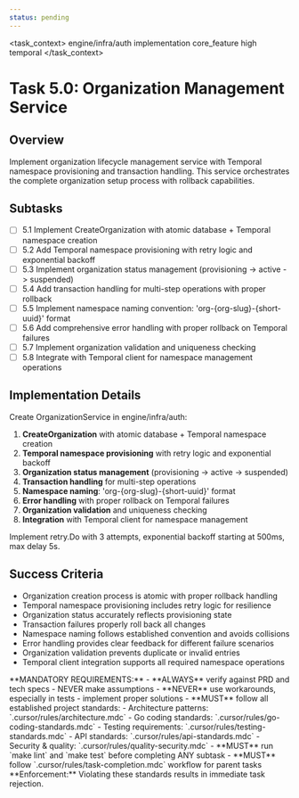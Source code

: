 ```yaml
---
status: pending
---
```


<task_context>
<domain>engine/infra/auth</domain>
<type>implementation</type>
<scope>core_feature</scope>
<complexity>high</complexity>
<dependencies>temporal</dependencies>
</task_context>

# Task 5.0: Organization Management Service

## Overview

Implement organization lifecycle management service with Temporal namespace provisioning and transaction handling. This service orchestrates the complete organization setup process with rollback capabilities.

## Subtasks

- [ ] 5.1 Implement CreateOrganization with atomic database + Temporal namespace creation
- [ ] 5.2 Add Temporal namespace provisioning with retry logic and exponential backoff
- [ ] 5.3 Implement organization status management (provisioning -> active -> suspended)
- [ ] 5.4 Add transaction handling for multi-step operations with proper rollback
- [ ] 5.5 Implement namespace naming convention: 'org-{org-slug}-{short-uuid}' format
- [ ] 5.6 Add comprehensive error handling with proper rollback on Temporal failures
- [ ] 5.7 Implement organization validation and uniqueness checking
- [ ] 5.8 Integrate with Temporal client for namespace management operations

## Implementation Details

Create OrganizationService in engine/infra/auth:

1. **CreateOrganization** with atomic database + Temporal namespace creation
2. **Temporal namespace provisioning** with retry logic and exponential backoff
3. **Organization status management** (provisioning -> active -> suspended)
4. **Transaction handling** for multi-step operations
5. **Namespace naming**: 'org-{org-slug}-{short-uuid}' format
6. **Error handling** with proper rollback on Temporal failures
7. **Organization validation** and uniqueness checking
8. **Integration** with Temporal client for namespace management

Implement retry.Do with 3 attempts, exponential backoff starting at 500ms, max delay 5s.

## Success Criteria

- Organization creation process is atomic with proper rollback handling
- Temporal namespace provisioning includes retry logic for resilience
- Organization status accurately reflects provisioning state
- Transaction failures properly roll back all changes
- Namespace naming follows established convention and avoids collisions
- Error handling provides clear feedback for different failure scenarios
- Organization validation prevents duplicate or invalid entries
- Temporal client integration supports all required namespace operations

<critical>
**MANDATORY REQUIREMENTS:**
- **ALWAYS** verify against PRD and tech specs - NEVER make assumptions
- **NEVER** use workarounds, especially in tests - implement proper solutions
- **MUST** follow all established project standards:
    - Architecture patterns: `.cursor/rules/architecture.mdc`
    - Go coding standards: `.cursor/rules/go-coding-standards.mdc`
    - Testing requirements: `.cursor/rules/testing-standards.mdc`
    - API standards: `.cursor/rules/api-standards.mdc`
    - Security & quality: `.cursor/rules/quality-security.mdc`
- **MUST** run `make lint` and `make test` before completing ANY subtask
- **MUST** follow `.cursor/rules/task-completion.mdc` workflow for parent tasks
**Enforcement:** Violating these standards results in immediate task rejection.
</critical>
